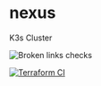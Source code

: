 # nexus
K3s Cluster


![Broken links checks](https://github.com/unusualpseudo/nexus/actions/workflows/broken-links-check.yaml/badge.svg)

[![Terraform CI](https://github.com/unusualpseudo/nexus/actions/workflows/terraform-ci.yaml/badge.svg?branch=main)](https://github.com/unusualpseudo/nexus/actions/workflows/terraform-ci.yaml)
